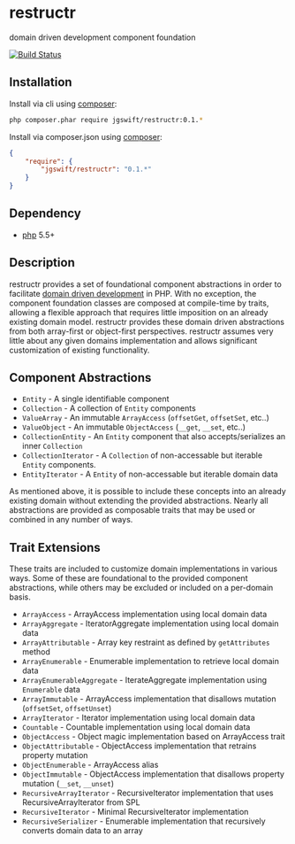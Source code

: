 restructr
====
 
domain driven development component foundation

[![Build Status](https://travis-ci.org/jgswift/restructr.png?branch=master)](https://travis-ci.org/jgswift/restructr)

## Installation

Install via cli using [composer](https://getcomposer.org/):
```sh
php composer.phar require jgswift/restructr:0.1.*
```

Install via composer.json using [composer](https://getcomposer.org/):
```json
{
    "require": {
        "jgswift/restructr": "0.1.*"
    }
}
```


## Dependency

* [php](http://php.net) 5.5+

## Description

restructr provides a set of foundational component abstractions in order to facilitate [domain driven development](https://en.wikipedia.org/wiki/Domain-driven_design) in PHP.
With no exception, the component foundation classes are composed at compile-time by traits, allowing a flexible approach that requires little imposition on an already existing domain model.  restructr provides these domain driven abstractions from both array-first or object-first perspectives.  restructr assumes very little about any given domains implementation and allows significant customization of existing functionality.

## Component Abstractions

* ```Entity``` - A single identifiable component
* ```Collection``` - A collection of ```Entity``` components
* ```ValueArray``` - An immutable ```ArrayAccess``` (```offsetGet```, ```offsetSet```, etc..)
* ```ValueObject``` - An immutable ```ObjectAccess``` (```__get```, ```__set```, etc..)
* ```CollectionEntity``` - An ```Entity``` component that also accepts/serializes an inner ```Collection```
* ```CollectionIterator``` - A ```Collection``` of non-accessable but iterable ```Entity``` components.
* ```EntityIterator``` - A ```Entity``` of non-accessable but iterable domain data

As mentioned above, it is possible to include these concepts into an already existing domain without extending the provided abstractions.  Nearly all abstractions are provided as composable traits that may be used or combined in any number of ways.

## Trait Extensions

These traits are included to customize domain implementations in various ways.  Some of these are foundational to the provided component abstractions, while others may be excluded or included on a per-domain basis.

* ```ArrayAccess``` - ArrayAccess implementation using local domain data
* ```ArrayAggregate``` - IteratorAggregate implementation using local domain data
* ```ArrayAttributable``` - Array key restraint as defined by ```getAttributes``` method
* ```ArrayEnumerable``` - Enumerable implementation to retrieve local domain data
* ```ArrayEnumerableAggregate``` - IterateAggregate implementation using ```Enumerable``` data
* ```ArrayImmutable``` - ArrayAccess implementation that disallows mutation (```offsetSet```, ```offsetUnset```)
* ```ArrayIterator``` - Iterator implementation using local domain data
* ```Countable``` - Countable implementation using local domain data
* ```ObjectAccess``` - Object magic implementation based on ArrayAccess trait
* ```ObjectAttributable``` - ObjectAccess implementation that retrains property mutation
* ```ObjectEnumerable``` - ArrayAccess alias
* ```ObjectImmutable``` - ObjectAccess implementation that disallows property mutation (```__set```, ```__unset```)
* ```RecursiveArrayIterator``` - RecursiveIterator implementation that uses RecursiveArrayIterator from SPL 
* ```RecursiveIterator``` - Minimal RecursiveIterator implementation
* ```RecursiveSerializer``` - Enumerable implementation that recursively converts domain data to an array
